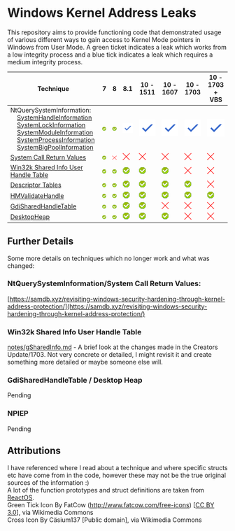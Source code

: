 # Windows Kernel Address Leaks

This repository aims to provide functioning code that demonstrated usage of various different ways to gain access to Kernel Mode pointers in Windows from User Mode. A green ticket indicates a leak which works from a low integrity process and a blue tick indicates a leak which requires a medium integrity process.

| Technique											| 7 | 8 | 8.1 | 10 - 1511 | 10 - 1607 | 10 - 1703 | 10 - 1703 + VBS | 
|---------------------------------------------------|-----------|-----------|--------------|----------------|----------------|----------------|----------------|
| NtQuerySystemInformation: <br>&nbsp;&nbsp;&nbsp;&nbsp;[SystemHandleInformation](https://github.com/sam-b/windows_kernel_address_leaks/blob/master/NtQuerySysInfo_SystemHandleInformation/NtQuerySysInfo_SystemHandleInformation/NtQuerySysInfo_SystemHandleInformation.cpp) <br>&nbsp;&nbsp;&nbsp;&nbsp;[SystemLockInformation](https://github.com/sam-b/windows_kernel_address_leaks/blob/master/NtQuerySysInfo_SystemLockInformation/NtQuerySysInfo_SystemLockInformation/NtQuerySysInfo_SystemLockInformation.cpp)<br>&nbsp;&nbsp;&nbsp;&nbsp;[SystemModuleInformation](https://github.com/sam-b/windows_kernel_address_leaks/blob/master/NtQuerySysInfo_SystemModuleInformation/NtQuerySysInfo_SystemModuleInformation/NtQuerySysInfo_SystemModuleInformation.cpp)<br>&nbsp;&nbsp;&nbsp;&nbsp;[SystemProcessInformation](https://github.com/sam-b/windows_kernel_address_leaks/blob/master/NtQuerySysInfo_SystemProcessInformation/NtQuerySysInfo_SystemProcessInformation/NtQuerySysInfo_SystemProcessInformation.cpp)<br>&nbsp;&nbsp;&nbsp;&nbsp;[SystemBigPoolInformation](https://github.com/sam-b/windows_kernel_address_leaks/blob/master/NtQuerySysInfo_SystemBigPoolInformation/NtQuerySysInfo_SystemBigPoolInformation/NtQuerySysInfo_SystemBigPoolInformation.cpp)|	![](icons/tick.png)		|![](icons/tick.png)			|![](icons/blue.svg)|![](icons/blue.svg)|![](icons/blue.svg)|![](icons/blue.svg)|![](icons/blue.svg)|
|[System Call Return Values](https://github.com/sam-b/windows_kernel_address_leaks/blob/master/Syscalls/Syscalls/Syscalls.cpp)							|![](icons/tick.png)			|![](icons/cross.png)			|![](icons/cross.png)|![](icons/cross.png)|![](icons/cross.png)|![](icons/cross.png)|![](icons/cross.png)|
|[Win32k Shared Info User Handle Table](https://github.com/sam-b/windows_kernel_address_leaks/blob/master/SharedInfoHandleTable/SharedInfoHandleTable/SharedInfoHandleTable.cpp)	|![](icons/tick.png)			|![](icons/tick.png)		|![](icons/tick.png)|![](icons/tick.png)|![](icons/tick.png)|![](icons/cross.png)|![](icons/cross.png)|
|[Descriptor Tables](https://github.com/sam-b/windows_kernel_address_leaks/blob/master/DescriptorTables/DescriptorTables/DescriptorTables.cpp)								|![](icons/tick.png)			|![](icons/tick.png)		|![](icons/tick.png)|![](icons/tick.png)|![](icons/tick.png)|![](icons/tick.png)|![](icons/cross.png)|
|[HMValidateHandle](https://github.com/sam-b/windows_kernel_address_leaks/blob/master/HMValidateHandle/HMValidateHandle/HMValidateHandle.cpp) |![](icons/tick.png)|![](icons/tick.png)|![](icons/tick.png)|![](icons/tick.png)|![](icons/tick.png)|![](icons/tick.png)|![](icons/tick.png)|
|[GdiSharedHandleTable](https://github.com/sam-b/windows_kernel_address_leaks/blob/master/GdiSharedHandleTable/GdiSharedHandleTable/GdiSharedHandleTable.cpp)|![](icons/tick.png)|![](icons/tick.png)|![](icons/tick.png)|![](icons/tick.png)|![](icons/cross.png)|![](icons/cross.png)|![](icons/cross.png)|
|[DesktopHeap](https://github.com/sam-b/windows_kernel_address_leaks/blob/master/DesktopHeap/DesktopHeap/DesktopHeap.cpp)|![](icons/tick.png)|![](icons/tick.png)|![](icons/tick.png)|![](icons/tick.png)|![](icons/tick.png)|![](icons/cross.png)|![](icons/cross.png)|

## Further Details
Some more details on techniques which no longer work and what was changed:
### NtQuerySystemInformation/System Call Return Values:
[https://samdb.xyz/revisiting-windows-security-hardening-through-kernel-address-protection/](https://samdb.xyz/revisiting-windows-security-hardening-through-kernel-address-protection/)
### Win32k Shared Info User Handle Table
[notes/gSharedInfo.md](notes/gSharedInfo.md) - A brief look at the changes made in the Creators Update/1703. Not very concrete or detailed, I might revisit it and create something more detailed or maybe someone else will.
### GdiSharedHandleTable / Desktop Heap
Pending
### NPIEP 
Pending
## Attributions
I have referenced where I read about a technique and where specific structs etc have come from in the code, however these may not be the true original sources of the information :)   
A lot of the function prototypes and struct definitions are taken from [ReactOS](https://www.reactos.org/).   
Green Tick Icon By FatCow (http://www.fatcow.com/free-icons) [[CC BY 3.0](http://creativecommons.org/licenses/by/3.0)], via Wikimedia Commons   
Cross Icon By Cäsium137 [Public domain], via Wikimedia Commons   